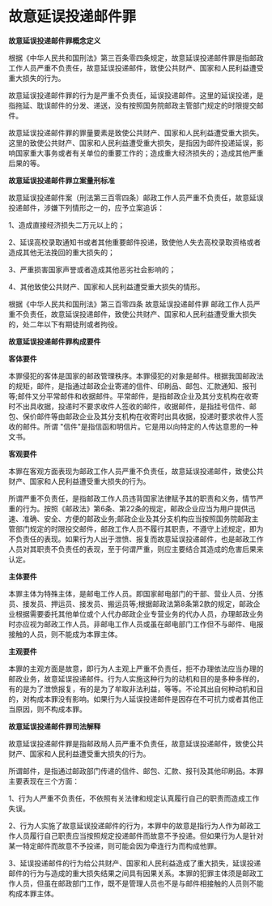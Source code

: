 # 故意延误投递邮件罪


**故意延误投递邮件罪概念定义**

根据《中华人民共和国刑法》第三百条零四条规定，故意延误投递邮件罪是指邮政工作人员严重不负责任，故意延误投递邮件，致使公共财产、国家和人民利益遭受重大损失的行为。

故意延误投递邮件罪的行为是严重不负责任，延误投递邮件。这里的延误投递，是指拖延、耽误邮件的分发、递送，没有按照国务院邮政主管部门规定的时限提交邮件。

故意延误投递邮件罪的罪量要素是致使公共财产、国家和人民利益遭受重大损失。这里的致使公共财产、国家和人民利益遭受重大损失，是指因为邮件投递延误，影响国家重大事务或者有关单位的重要工作的；造成重大经济损失的；造成其他严重后果的等。

**故意延误投递邮件罪立案量刑标准**

故意延误投递邮件案（刑法第三百零四条）邮政工作人员严重不负责任，故意延误投递邮件，涉嫌下列情形之一的，应予立案追诉：

1、造成直接经济损失二万元以上的；

2、延误高校录取通知书或者其他重要邮件投递，致使他人失去高校录取资格或者造成其他无法挽回的重大损失的；

3、严重损害国家声誉或者造成其他恶劣社会影响的；

4、其他致使公共财产、国家和人民利益遭受重大损失的情形。

根据《中华人民共和国刑法》第三百零四条 故意延误投递邮件罪
邮政工作人员严重不负责任，故意延误投递邮件，致使公共财产、国家和人民利益遭受重大损失的，处二年以下有期徒刑或者拘役。


**故意延误投递邮件罪构成要件**

**客体要件**

本罪侵犯的客体是国家的邮政管理秩序。本罪侵犯的对象是邮件。根据我国邮政法的规矩，邮件，是指通过邮政企业寄递的信件、印刷品、邮包、汇款通知、报刊等;邮件又分平常邮件和收据邮件。平常邮件，是指邮政企业及其分支机构在收寄时不出具收据，投递时不要求收件人签收的邮件，收据邮件，是指挂号信件、邮包、保价邮件等由邮政企业及其分支机构在收寄时出具收据，投递时要求收件人签收的邮件。所谓
"信件"是指信函和明信片。它是用以向特定的人传达意思的一种文书。

**客观要件**

本罪在客观方面表现为邮政工作人员严重不负责任，故意延误投递邮件，致使公共财产、国家和人民利益遭受重大损失的行为。

所谓严重不负责任，是指邮政工作人员违背国家法律赋予其的职责和义务，情节严重的行为。按照《邮政法》第6条、第22条的规定，邮政企业应当为用户提供迅速、准确、安全、方便的邮政业务;邮政企业及其分支机构应当按照国务院邮政主管部门规定的时限投交邮件，邮政工作人员不履行其职责，不遵守上述规定，即为不负责任的表现。如果行为人出于泄愤、报复而故意延误投递邮件，也是邮政工作人员对其职责不负责任的表现，至于何谓严重，则应主要结合其造成的危害后果来认定。

**主体要件**

本罪主体为特殊主体，是邮电工作人员。即国家邮电部门的干部、营业人员、分拣员、接发员、押运员、接发员、搬运员等;根据邮政法第8条第2款的规定，邮政企业根据需要委托其他单位或个人代办邮政企业专营业务的代办人员，办理邮政业务时亦应视为邮政工作人员。非邮电工作人员或虽在邮电部门工作但不与邮件、电报接触的人员，则不能成为本罪主体。

**主观要件**

本罪的主观方面是故意，即行为人主观上严重不负责任，拒不办理依法应当办理的邮政业务，故意延误投递邮件。行为人实施这种行为的动机和目的是多种多样的，有的是为了泄愤报复，有的是为了牟取非法利益，等等。不论其出自何种动机和目的，对构成本罪没有影响。如果行为人延误投递邮件是因存在不可抗力或者其他正当原因，则不构成本罪。

**故意延误投递邮件罪司法解释**

故意延误投递邮件罪是指邮政局人员严重不负责任，故意延误投递邮件，致使公共财产、国家和人民利益遭受重大损失的行为。

所谓邮件，是指通过邮政部门传递的信件、邮包、汇款、报刊及其他印刷品。本罪主要表现在三个方面：

1、行为人严重不负责任，不依照有关法律和规定认真履行自己的职责而造成工作失误。

2、行为人实施了故意延误投递邮件的行为，本罪中的故意是指行为人作为邮政工作人员履行自己职责应当按照规定投递邮件而故意不予投递。但如果行为人是针对某一特定邮件而故意不予投递，则可能会因为牵连行为而构成他罪。

3、延误投递邮件的行为给公共财产、国家和人民利益造成了重大损失，延误投递邮件的行为与造成的重大损失结果之间具有因果关系。本罪的犯罪主体须是邮政工作人员，但虽在邮政部门工作，既不是管理人员也不是与邮件相接触的人员则不能构成本罪主体。